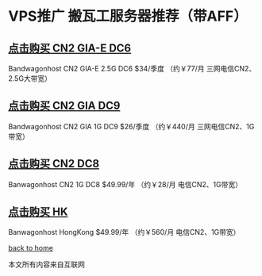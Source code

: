 # VPS推广  搬瓦工服务器推荐（带AFF）

## [点击购买 CN2 GIA-E DC6](https://bwh8.net/aff.php?aff=44160&pid=87)
 Bandwagonhost CN2 GIA-E 2.5G DC6 $34/季度 
 （约￥77/月 三网电信CN2、2.5G大带宽）


## [点击购买 CN2 GIA DC9](https://bwh8.net/aff.php?aff=44160&pid=75)
 Bandwagonhost CN2 GIA 1G DC9 $26/季度
 （约￥440/月 三网电信CN2、1G带宽）

## [点击购买 CN2 DC8](https://bwh8.net/aff.php?aff=44160&pid=57)
 Banwagonhost CN2 1G DC8 $49.99/年
 （约￥28/月 电信CN2、1G带宽）

## [点击购买 HK](https://bwh8.net/aff.php?aff=44160&pid=64)
Banwagonhost HongKong $49.99/年
 （约￥560/月 电信CN2、1G带宽）

  
[back to home](README.md)

本文所有内容来自互联网
